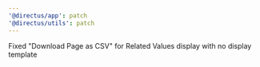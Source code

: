 ```yaml
---
'@directus/app': patch
'@directus/utils': patch
---
```


Fixed "Download Page as CSV" for Related Values display with no display template
